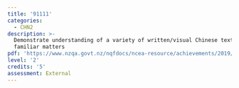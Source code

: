 ```yaml
---
title: '91111'
categories:
  - CHN2
description: >-
  Demonstrate understanding of a variety of written/visual Chinese text(s) on
  familiar matters
pdf: 'https://www.nzqa.govt.nz/nqfdocs/ncea-resource/achievements/2019/as91111.pdf'
level: '2'
credits: '5'
assessment: External
---
```


